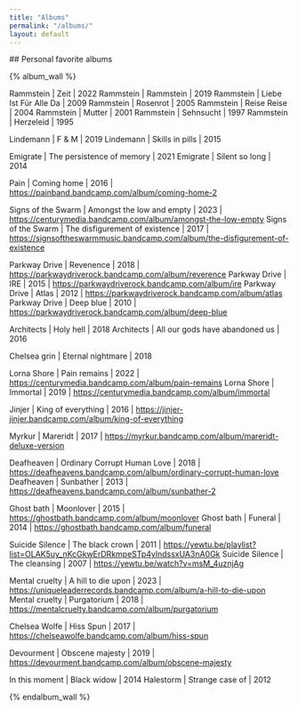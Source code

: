 ```yaml
---
title: "Albums"
permalink: "/albums/"
layout: default
---
```


<article markdown="1">
## Personal favorite albums
</article>


<!-- Band | title | cover | year | link | tags -->
{% album_wall %}

Rammstein | Zeit | 2022
Rammstein | Rammstein | 2019
Rammstein | Liebe Ist Für Alle Da | 2009
Rammstein | Rosenrot | 2005
Rammstein | Reise Reise | 2004
Rammstein | Mutter | 2001
Rammstein | Sehnsucht | 1997
Rammstein | Herzeleid | 1995

Lindemann | F & M | 2019
Lindemann | Skills in pills | 2015

Emigrate | The persistence of memory | 2021
Emigrate | Silent so long | 2014

Pain | Coming home | 2016 | https://painband.bandcamp.com/album/coming-home-2

Signs of the Swarm | Amongst the low and empty | 2023 | https://centurymedia.bandcamp.com/album/amongst-the-low-empty
Signs of the Swarm | The disfigurement of existence | 2017 | https://signsoftheswarmmusic.bandcamp.com/album/the-disfigurement-of-existence

Parkway Drive | Revenence | 2018 | https://parkwaydriverock.bandcamp.com/album/reverence
Parkway Drive | IRE | 2015 | https://parkwaydriverock.bandcamp.com/album/ire
Parkway Drive | Atlas | 2012 | https://parkwaydriverock.bandcamp.com/album/atlas
Parkway Drive | Deep blue | 2010 | https://parkwaydriverock.bandcamp.com/album/deep-blue

Architects | Holy hell | 2018
Architects | All our gods have abandoned us | 2016

Chelsea grin | Eternal nightmare | 2018

Lorna Shore | Pain remains | 2022 | https://centurymedia.bandcamp.com/album/pain-remains
Lorna Shore | Immortal | 2019 | https://centurymedia.bandcamp.com/album/immortal

Jinjer | King of everything | 2016 | https://jinjer-jinjer.bandcamp.com/album/king-of-everything

Myrkur | Mareridt | 2017 | https://myrkur.bandcamp.com/album/mareridt-deluxe-version

Deafheaven | Ordinary Corrupt Human Love | 2018 | https://deafheavens.bandcamp.com/album/ordinary-corrupt-human-love
Deafheaven | Sunbather | 2013 | https://deafheavens.bandcamp.com/album/sunbather-2

Ghost bath | Moonlover | 2015 | https://ghostbath.bandcamp.com/album/moonlover
Ghost bath | Funeral | 2014 | https://ghostbath.bandcamp.com/album/funeral

Suicide Silence | The black crown | 2011 | https://yewtu.be/playlist?list=OLAK5uy_nKcGkwErDRkmpeSTp4ylndssxUA3nA0Gk
Suicide Silence | The cleansing | 2007 | https://yewtu.be/watch?v=msM_4uznjAg

Mental cruelty | A hill to die upon | 2023 | https://uniqueleaderrecords.bandcamp.com/album/a-hill-to-die-upon
Mental cruelty | Purgatorium | 2018 | https://mentalcruelty.bandcamp.com/album/purgatorium

Chelsea Wolfe | Hiss Spun | 2017 | https://chelseawolfe.bandcamp.com/album/hiss-spun

Devourment | Obscene majesty | 2019 | https://devourment.bandcamp.com/album/obscene-majesty

In this moment | Black widow     | 2014
Halestorm      | Strange case of | 2012

{% endalbum_wall %}

